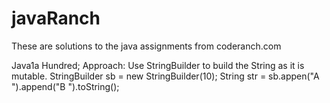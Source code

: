 # javaRanch
These are solutions to the java assignments from coderanch.com

Java1a Hundred;
Approach:
Use StringBuilder to build the String as it is mutable. 
StringBuilder sb = new StringBuilder(10);
String str = sb.appen("A ").append("B ").toString();


